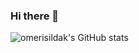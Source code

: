 ### Hi there 👋
![omerisildak's GitHub stats](https://github-readme-stats.vercel.app/api?username=omerisildak&?count_private=true&show_icons=true&theme=tokyonight)

<!-- ![omerisildak's GitHub stats](https://github-readme-stats.vercel.app/api?username=omerisildak&?count_private=true&show_icons=true&theme=tokyonight)
 -->
<!--
**omerisildak/omerisildak** is a ✨ _special_ ✨ repository because its `README.md` (this file) appears on your GitHub profile.

Here are some ideas to get you started:

- 🔭 I’m currently working on ...
- 🌱 I’m currently learning ...
- 👯 I’m looking to collaborate on ...
- 🤔 I’m looking for help with ...
- 💬 Ask me about ...
- 📫 How to reach me: ...
- 😄 Pronouns: ...
- ⚡ Fun fact: ...
-->

